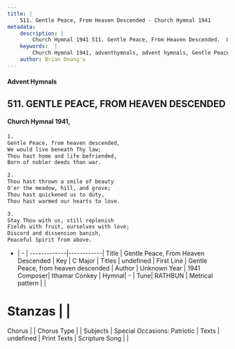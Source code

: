 ```yaml
---
title: |
    511. Gentle Peace, From Heaven Descended - Church Hymnal 1941
metadata:
    description: |
        Church Hymnal 1941 511. Gentle Peace, From Heaven Descended.  Gentle Peace, from heaven descended,  We would live beneath Thy law;  Thou hast home and life befriended,  Born of nobler deeds than war. 
    keywords:  |
        Church Hymnal 1941, adventhymnals, advent hymnals, Gentle Peace, From Heaven Descended, Gentle Peace, from heaven descended. 
    author: Brian Onang'o
---
```


#### Advent Hymnals
## 511. GENTLE PEACE, FROM HEAVEN DESCENDED
####  Church Hymnal 1941,

```txt
1.
Gentle Peace, from heaven descended, 
We would live beneath Thy law; 
Thou hast home and life befriended, 
Born of nobler deeds than war. 

2.
Thou hast thrown a smile of beauty 
O'er the meadow, hill, and grove; 
Thou hast quickened us to duty, 
Thou hast warmed our hearts to love. 

3.
Stay Thou with us, still replenish 
Fields with fruit, ourselves with love; 
Discord and dissension banish, 
Peaceful Spirit from above.

```

- |   -  |
-------------|------------|
Title | Gentle Peace, From Heaven Descended |
Key | C Major |
Titles | undefined |
First Line | Gentle Peace, from heaven descended |
Author | Unknown
Year | 1941
Composer| Ithamar Conkey |
Hymnal|  - |
Tune| RATHBUN |
Metrical pattern | |
# Stanzas |  |
Chorus |  |
Chorus Type |  |
Subjects | Special Occasions: Patriotic |
Texts | undefined |
Print Texts | 
Scripture Song |  |
    
